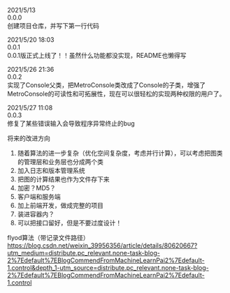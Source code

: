 2021/5/13  
0.0.0  
创建项目仓库，并写下第一行代码  

2021/5/20 18:03  
0.0.1  
0.0.1版正式上线了！！虽然什么功能都没实现，README也懒得写  

2021/5/26 21:36  
0.0.2  
实现了Console父类，把MetroConsole类改成了Console的子类，增强了MetroConsole的可读性和可拓展性，现在可以很轻松的实现两种权限的用户了。  

2021/5/27 11:08  
0.0.3  
修复了某些错误输入会导致程序异常终止的bug  


将来的改进方向
1. 随着算法的进一步复杂（优化空间复杂度，考虑并行计算），可以考虑把图类的管理层和业务层也分成两个类
2. 加入日志和版本管理系统
3. 把图的计算结果也作为文件存下来
4. 加密？MD5？
5. 客户端和服务端
6. 加上前端开发，做成完整的项目
7. 装进容器内？
8. 可以把接口留好，但是不要过度设计！

flyod算法（带记录文件路径）
https://blog.csdn.net/weixin_39956356/article/details/80620667?utm_medium=distribute.pc_relevant.none-task-blog-2%7Edefault%7EBlogCommendFromMachineLearnPai2%7Edefault-1.control&depth_1-utm_source=distribute.pc_relevant.none-task-blog-2%7Edefault%7EBlogCommendFromMachineLearnPai2%7Edefault-1.control


